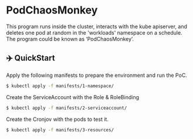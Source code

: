
# PodChaosMonkey

This program runs inside the cluster, interacts with the kube
apiserver, and deletes one pod at random in the 'workloads' namespace on a schedule. The
program could be known as ‘PodChaosMonkey’.


## ✈️ QuickStart

Apply the following manifests to prepare the environment and run the PoC.

```bash
$ kubectl apply -f manifests/1-namespace/
```
Create the ServiceAccount with the Role & RoleBinding 

```bash
$ kubectl apply -f manifests/2-serviceaccount/
```

Create the Cronjov with the pods to test it.

```bash
$ kubectl apply -f manifests/3-resources/
```


